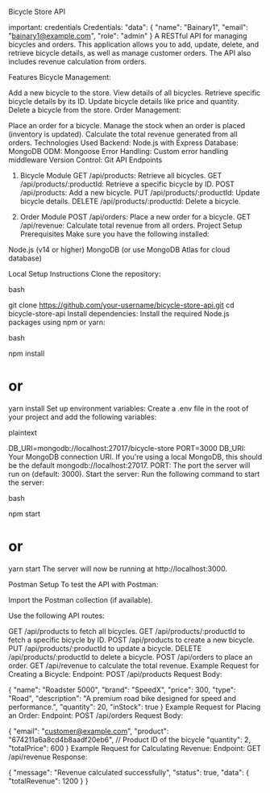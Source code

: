 Bicycle Store API

important: credentials
Credentials: "data": {
"name": "Bainary1",
"email": "bainary1@example.com",
"role": "admin"
}
A RESTful API for managing bicycles and orders. This application allows you to add, update, delete, and retrieve bicycle details, as well as manage customer orders. The API also includes revenue calculation from orders.

Features
Bicycle Management:

Add a new bicycle to the store.
View details of all bicycles.
Retrieve specific bicycle details by its ID.
Update bicycle details like price and quantity.
Delete a bicycle from the store.
Order Management:

Place an order for a bicycle.
Manage the stock when an order is placed (inventory is updated).
Calculate the total revenue generated from all orders.
Technologies Used
Backend: Node.js with Express
Database: MongoDB
ODM: Mongoose
Error Handling: Custom error handling middleware
Version Control: Git
API Endpoints

1. Bicycle Module
   GET /api/products: Retrieve all bicycles.
   GET /api/products/:productId: Retrieve a specific bicycle by ID.
   POST /api/products: Add a new bicycle.
   PUT /api/products/:productId: Update bicycle details.
   DELETE /api/products/:productId: Delete a bicycle.

2. Order Module
   POST /api/orders: Place a new order for a bicycle.
   GET /api/revenue: Calculate total revenue from all orders.
   Project Setup
   Prerequisites
   Make sure you have the following installed:

Node.js (v14 or higher)
MongoDB (or use MongoDB Atlas for cloud database)

Local Setup Instructions
Clone the repository:

bash

git clone https://github.com/your-username/bicycle-store-api.git
cd bicycle-store-api
Install dependencies: Install the required Node.js packages using npm or yarn:

bash

npm install

# or

yarn install
Set up environment variables: Create a .env file in the root of your project and add the following variables:

plaintext

DB_URI=mongodb://localhost:27017/bicycle-store
PORT=3000
DB_URI: Your MongoDB connection URI. If you're using a local MongoDB, this should be the default mongodb://localhost:27017.
PORT: The port the server will run on (default: 3000).
Start the server: Run the following command to start the server:

bash

npm start

# or

yarn start
The server will now be running at http://localhost:3000.

Postman Setup
To test the API with Postman:

Import the Postman collection (if available).

Use the following API routes:

GET /api/products to fetch all bicycles.
GET /api/products/:productId to fetch a specific bicycle by ID.
POST /api/products to create a new bicycle.
PUT /api/products/:productId to update a bicycle.
DELETE /api/products/:productId to delete a bicycle.
POST /api/orders to place an order.
GET /api/revenue to calculate the total revenue.
Example Request for Creating a Bicycle:
Endpoint: POST /api/products
Request Body:

{
"name": "Roadster 5000",
"brand": "SpeedX",
"price": 300,
"type": "Road",
"description": "A premium road bike designed for speed and performance.",
"quantity": 20,
"inStock": true
}
Example Request for Placing an Order:
Endpoint: POST /api/orders
Request Body:

{
"email": "customer@example.com",
"product": "674211a6a8cd4b8aadf20eb6", // Product ID of the bicycle
"quantity": 2,
"totalPrice": 600
}
Example Request for Calculating Revenue:
Endpoint: GET /api/revenue
Response:

{
"message": "Revenue calculated successfully",
"status": true,
"data": {
"totalRevenue": 1200
}
}
